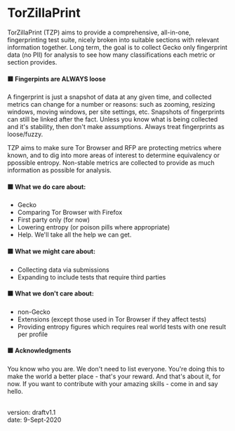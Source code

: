 # TorZillaPrint

TorZillaPrint (TZP) aims to provide a comprehensive, all-in-one, fingerprinting test suite, nicely broken into suitable sections with relevant information together. Long term, the goal is to collect Gecko only fingerprint data (no PII) for analysis to see how many classifications each metric or section provides.

#### 🟥 Fingerpints are ALWAYS loose

A fingerprint is just a snapshot of data at any given time, and collected metrics can change for a number or reasons: such as zooming, resizing windows, moving windows, per site settings, etc. Snapshots of fingerprints can still be linked after the fact. Unless you know what is being collected and it's stability, then don't make assumptions. Always treat fingerprints as loose/fuzzy.

TZP aims to make sure Tor Browser and RFP are protecting metrics where known, and to dig into more areas of interest to determine equivalency or ppossible entropy. Non-stable metrics are collected to provide as much information as possible for analysis.

#### 🟪 What we do care about:
- Gecko
- Comparing Tor Browser with Firefox
- First party only (for now)
- Lowering entropy (or poison pills where appropriate)
- Help. We'll take all the help we can get.

#### 🟩 What we might care about:
- Collecting data via submissions
- Expanding to include tests that require third parties

#### 🟧 What we don't care about:
- non-Gecko
- Extensions (except those used in Tor Browser if they affect tests)
- Providing entropy figures which requires real world tests with one result per profile

#### 🟦 Acknowledgments

You know who you are. We don't need to list everyone. You're doing this to make the world a better place - that's your reward. And that's about it, for now. If you want to contribute with your amazing skills - come in and say hello.

<br>
version: draftv1.1<br>date: 9-Sept-2020
